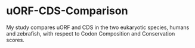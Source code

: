 # uORF-CDS-Comparison
My study compares uORF and CDS in the two eukaryotic species, humans and zebrafish, with respect to Codon Composition and Conservation scores.
